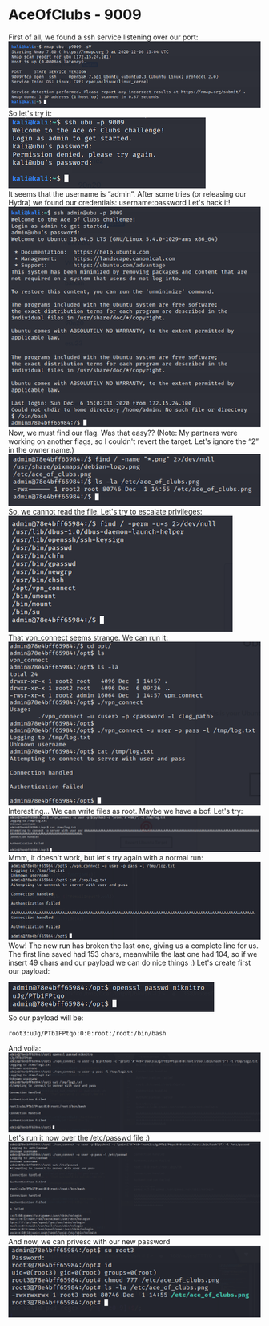 # AceOfClubs - 9009 

First of all, we found a ssh service listening over our port:     
![images/2-1.png](images/2-1.png)     
So let's try it:     
![images/2-2.png](images/2-2.png)     
It seems that the username is “admin”. After some tries (or releasing our Hydra) we found our credentials: username:password 
Let's hack it!
![images/2-3.png](images/2-3.png)     
Now, we must find our flag. Was that easy?? 
(Note: My partners were working on another flags, so I couldn't revert the target. Let's ignore the “2” in the owner name.)     
![images/2-4.png](images/2-4.png)     
So, we cannot read the file. Let's try to escalate privileges:     
![images/2-5.png](images/2-5.png)     
That vpn_connect seems strange. We can run it:     
![images/2-6.png](images/2-6.png)     
Interesting... We can write files as root. Maybe we have a bof. Let's try:     
![images/2-7.png](images/2-7.png)     
Mmm, it doesn't work, but let's try again with a normal run:     
![images/2-8.png](images/2-8.png)     
Wow! The new run has broken the last one, giving us a complete line for us. The first line saved had 153 chars, meanwhile the last one had 104, so if we insert 49 chars and our payload we can do nice things :) 
Let's create first our payload:     

![images/2-9.png](images/2-9.png)     
So our payload will be: 
```
root3:uJg/PTb1FPtqo:0:0:root:/root:/bin/bash 
```
And voila:     
![images/2-10.png](images/2-10.png)     
Let's run it now over the /etc/passwd file :)     
![images/2-11.png](images/2-11.png)     
And now, we can privesc with our new password     
![images/2-12.png](images/2-12.png)        
